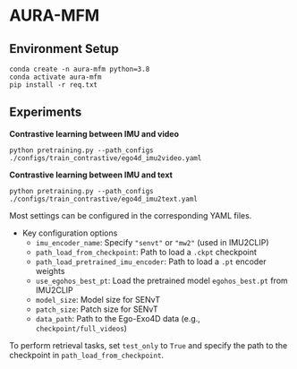 # AURA-MFM
## Environment Setup
```
conda create -n aura-mfm python=3.8
conda activate aura-mfm
pip install -r req.txt
```

## Experiments
**Contrastive learning between IMU and video**
```
python pretraining.py --path_configs ./configs/train_contrastive/ego4d_imu2video.yaml
```

**Contrastive learning between IMU and text**
```
python pretraining.py --path_configs ./configs/train_contrastive/ego4d_imu2text.yaml
```
Most settings can be configured in the corresponding YAML files.
+ Key configuration options
  * `imu_encoder_name`: Specify `"senvt"` or `"mw2"` (used in IMU2CLIP)
  * `path_load_from_checkpoint`: Path to load a `.ckpt` checkpoint
  * `path_load_pretrained_imu_encoder`: Path to load a `.pt` encoder weights
  * `use_egohos_best_pt`: Load the pretrained model `egohos_best.pt` from IMU2CLIP
  * `model_size`: Model size for SENvT
  * `patch_size`: Patch size for SENvT
  * `data_path`: Path to the Ego-Exo4D data (e.g., `checkpoint/full_videos`)

To perform retrieval tasks, set `test_only` to `True` and specify the path to the checkpoint in `path_load_from_checkpoint`.
